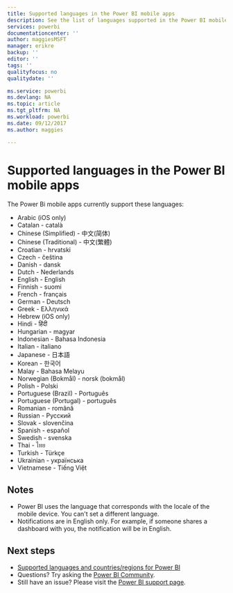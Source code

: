 ```yaml
---
title: Supported languages in the Power BI mobile apps
description: See the list of languages supported in the Power BI mobile apps.
services: powerbi
documentationcenter: ''
author: maggiesMSFT
manager: erikre
backup: ''
editor: ''
tags: ''
qualityfocus: no
qualitydate: ''

ms.service: powerbi
ms.devlang: NA
ms.topic: article
ms.tgt_pltfrm: NA
ms.workload: powerbi
ms.date: 09/12/2017
ms.author: maggies

---
```

# Supported languages in the Power BI mobile apps
The Power Bi mobile apps currently support these languages:

* Arabic (iOS only)
* Catalan - català
* Chinese (Simplified) - 中文(简体)
* Chinese (Traditional) - 中文(繁體)
* Croatian - hrvatski
* Czech - čeština
* Danish - dansk
* Dutch - Nederlands
* English - English
* Finnish - suomi
* French - français
* German - Deutsch
* Greek - Ελληνικά
* Hebrew (iOS only)
* Hindi - हिंदी
* Hungarian - magyar
* Indonesian - Bahasa Indonesia
* Italian - italiano
* Japanese - 日本語
* Korean - 한국어
* Malay - Bahasa Melayu
* Norwegian (Bokmål) - norsk (bokmål)
* Polish - Polski
* Portuguese (Brazil) - Português
* Portuguese (Portugal) - português
* Romanian - română
* Russian - Русский
* Slovak - slovenčina
* Spanish - español
* Swedish - svenska
* Thai - ไทย
* Turkish - Türkçe
* Ukrainian - українська
* Vietnamese - Tiếng Việt

## Notes
* Power BI uses the language that corresponds with the locale of the mobile device. You can't set a different language.
* Notifications are in English only. For example, if someone shares a dashboard with you, the notification will be in English. 

## Next steps
* [Supported languages and countries/regions for Power BI](powerbi-supported-languages.md)
* Questions? Try asking the [Power BI Community](http://community.powerbi.com/).
* Still have an issue? Please visit the [Power BI support page](https://powerbi.microsoft.com/support/).

